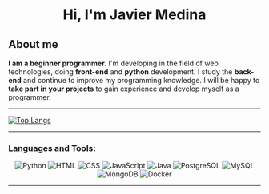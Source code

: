 <h1 align="center">Hi, I'm Javier Medina</h1>

## About me
**I am a beginner programmer.** I'm developing in the field of web technologies, doing **front-end** and **python** development. I study the **back-end** and continue to improve my programming knowledge. I will be happy to **take part in your projects** to gain experience and develop myself as a programmer.

___

[![Top Langs](https://github-readme-stats.vercel.app/api/top-langs/?username=javiermedinaj&layout=compact&langs_count=8&theme=dark&cache_seconds=1800)](https://github.com/anuraghazra/github-readme-stats)

---

### **Languages and Tools:**
<div align="center">

![Python](https://img.shields.io/badge/-Python-070404?style=for-the-badge&logo=python)
![HTML](https://img.shields.io/badge/-HTML-070404?style=for-the-badge&logo=HTML5)
![CSS](https://img.shields.io/badge/-CSS-070404?style=for-the-badge&logo=css3&logoColor=2965f1)
![JavaScript](https://img.shields.io/badge/-JS-070404?style=for-the-badge&logo=javascript)
![Java](https://img.shields.io/badge/-Java-070404?style=for-the-badge&logo=java)
![PostgreSQL](https://img.shields.io/badge/-Postgres-070404?style=for-the-badge&logo=postgresql)
![MySQL](https://img.shields.io/badge/-Mysql-070404?style=for-the-badge&logo=mysql)
![MongoDB](https://img.shields.io/badge/-mongodb-070404?style=for-the-badge&logo=mongodb)
![Docker](https://img.shields.io/badge/-Docker-070404?style=for-the-badge&logo=Docker)

</div>

---

